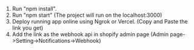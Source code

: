 1. Run "npm install".
2. Run "npm start" (The project will run on the localhost:3000)
3. Deploy running app online using Ngrok or Vercel. (Copy and Paste the link you get)
4. Add the link as the webhook api in shopify admin page (Admin page->Setting->Notifications->Webhook)
